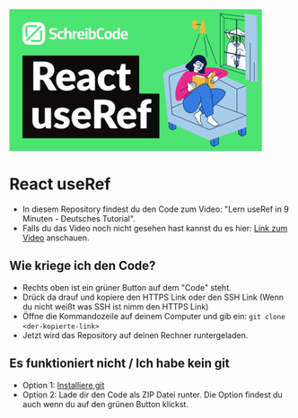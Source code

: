 <img src="https://github.com/SchreibCode/react-use-ref-video/blob/main/public/react-useref.jpg" width="450" alt="Youtube Thumbnail"/>

# React useRef

-   In diesem Repository findest du den Code zum Video: "Lern useRef in 9 Minuten - Deutsches Tutorial".
-   Falls du das Video noch nicht gesehen hast kannst du es hier:
    [Link zum Video](https://www.youtube.com) anschauen.

## Wie kriege ich den Code?

-   Rechts oben ist ein grüner Button auf dem "Code" steht.
-   Drück da drauf und kopiere den HTTPS Link oder den SSH Link (Wenn du nicht weißt was SSH ist nimm den HTTPS Link)
-   Öffne die Kommandozeile auf deinem Computer und gib ein: `git clone <der-kopierte-link>`
-   Jetzt wird das Repository auf deinen Rechner runtergeladen.

## Es funktioniert nicht / Ich habe kein git

-   Option 1: [Installiere git](https://www.atlassian.com/de/git/tutorials/install-git)
-   Option 2: Lade dir den Code als ZIP Datei runter. Die Option findest du auch wenn du auf den grünen Button klickst.
